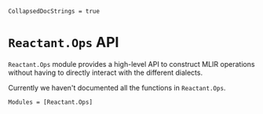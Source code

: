 ```@meta
CollapsedDocStrings = true
```

# `Reactant.Ops` API

`Reactant.Ops` module provides a high-level API to construct MLIR operations without having
to directly interact with the different dialects.

Currently we haven't documented all the functions in `Reactant.Ops`.

```@autodocs
Modules = [Reactant.Ops]
```
